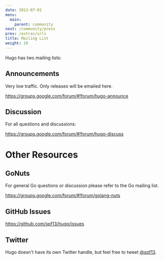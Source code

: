 ```yaml
---
date: 2013-07-01
menu:
  main:
    parent: community
next: /community/press
prev: /extras/urls
title: Mailing List
weight: 10
---
```


Hugo has two mailing lists:

## Announcements
Very low traffic. Only releases will be emailed here.

https://groups.google.com/forum/#!forum/hugo-announce

## Discussion
For all questions and discussions:

https://groups.google.com/forum/#!forum/hugo-discuss

# Other Resources

## GoNuts

For general Go questions or discussion please refer to the Go mailing list.

https://groups.google.com/forum/#!forum/golang-nuts

## GitHub Issues

https://github.com/spf13/hugo/issues

## Twitter

Hugo doesn't have its own Twitter handle, but feel free to tweet [@spf13](http://twitter.com/spf13).
